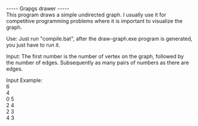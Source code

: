 ----- Grapgs drawer -----<br>
This program draws a simple undirected graph. I usually use it for competitive programming problems where it is important to visualize the graph. <br>

Use:
Just run "compile.bat", after the draw-graph.exe program is generated, you just have to run it. <br>

Input: The first number is the number of vertex on the graph, followed by the number of edges. Subsequently as many pairs of numbers as there are edges. <br>

Input Example:<br>
6<br>
4<br>
0 5<br>
2 4<br>
2 3<br>
4 3<br>
